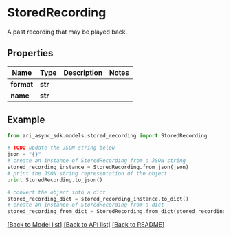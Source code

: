 # StoredRecording

A past recording that may be played back.

## Properties
Name | Type | Description | Notes
------------ | ------------- | ------------- | -------------
**format** | **str** |  | 
**name** | **str** |  | 

## Example

```python
from ari_async_sdk.models.stored_recording import StoredRecording

# TODO update the JSON string below
json = "{}"
# create an instance of StoredRecording from a JSON string
stored_recording_instance = StoredRecording.from_json(json)
# print the JSON string representation of the object
print StoredRecording.to_json()

# convert the object into a dict
stored_recording_dict = stored_recording_instance.to_dict()
# create an instance of StoredRecording from a dict
stored_recording_from_dict = StoredRecording.from_dict(stored_recording_dict)
```
[[Back to Model list]](../README.md#documentation-for-models) [[Back to API list]](../README.md#documentation-for-api-endpoints) [[Back to README]](../README.md)


